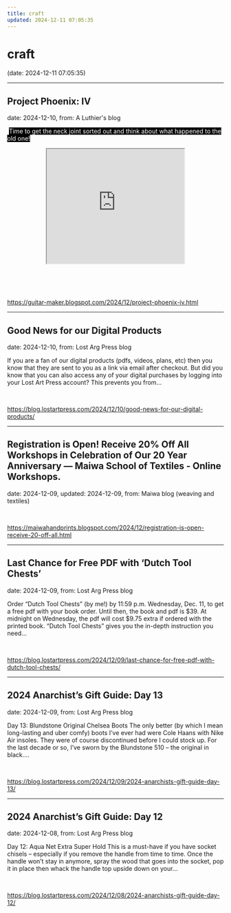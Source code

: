 ```yaml
---
title: craft
updated: 2024-12-11 07:05:35
---
```


# craft

(date: 2024-12-11 07:05:35)

---

## Project Phoenix: IV

date: 2024-12-10, from: A Luthier's blog

<p>&nbsp;<span style="color: white;"><span style="background-color: black;">Time to get the neck joint sorted out and think about what happened to the old one!</span></span></p><p><span style="color: white;"></span></p><div class="separator" style="clear: both; text-align: center;"><span style="color: white;"><iframe allowfullscreen="" class="BLOG_video_class" height="266" src="https://www.youtube.com/embed/GSrWgXhb1mM" width="320" youtube-src-id="GSrWgXhb1mM"></iframe></span></div><span style="color: white;"><br /><span style="background-color: black;"><br /></span></span><p></p> 

<br> 

<https://guitar-maker.blogspot.com/2024/12/project-phoenix-iv.html>

---

## Good News for our Digital Products

date: 2024-12-10, from: Lost Arg Press blog

If you are a fan of our digital products (pdfs, videos, plans, etc) then you know that they are sent to you as a link via email after checkout. But did you know that you can also access any of your digital purchases by logging into your Lost Art Press account? This prevents you from... 

<br> 

<https://blog.lostartpress.com/2024/12/10/good-news-for-our-digital-products/>

---

## Registration is Open! Receive 20% Off All Workshops in Celebration of Our 20 Year Anniversary — Maiwa School of Textiles - Online Workshops.

date: 2024-12-09, updated: 2024-12-09, from: Maiwa blog (weaving and textiles)

 

<br> 

<https://maiwahandprints.blogspot.com/2024/12/registration-is-open-receive-20-off-all.html>

---

## Last Chance for Free PDF with ‘Dutch Tool Chests’

date: 2024-12-09, from: Lost Arg Press blog

Order &#8220;Dutch Tool Chests&#8221; (by me!) by 11:59 p.m. Wednesday, Dec. 11, to get a free pdf with your book order. Until then, the book and pdf is $39. At midnight on Wednesday, the pdf will cost $9.75 extra if ordered with the printed book. &#8220;Dutch Tool Chests&#8221; gives you the in-depth instruction you need... 

<br> 

<https://blog.lostartpress.com/2024/12/09/last-chance-for-free-pdf-with-dutch-tool-chests/>

---

## 2024 Anarchist’s Gift Guide: Day 13

date: 2024-12-09, from: Lost Arg Press blog

Day 13: Blundstone Original Chelsea Boots The only better (by which I mean long-lasting and uber comfy) boots I’ve ever had were Cole Haans with Nike Air insoles. They were of course discontinued before I could stock up. For the last decade or so, I’ve sworn by the Blundstone 510 – the original in black.... 

<br> 

<https://blog.lostartpress.com/2024/12/09/2024-anarchists-gift-guide-day-13/>

---

## 2024 Anarchist’s Gift Guide: Day 12

date: 2024-12-08, from: Lost Arg Press blog

Day 12: Aqua Net Extra Super Hold This is a must-have if you have socket chisels – especially if you remove the handle from time to time. Once the handle won’t stay in anymore, spray the wood that goes into the socket, pop it in place then whack the handle top upside down on your... 

<br> 

<https://blog.lostartpress.com/2024/12/08/2024-anarchists-gift-guide-day-12/>

